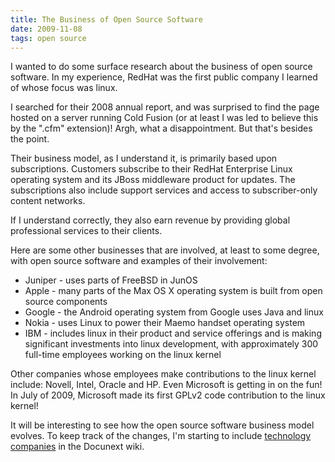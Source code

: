 ```yaml
---
title: The Business of Open Source Software
date: 2009-11-08
tags: open source
---
```

I wanted to do some surface research about the business of open source software. In my experience, RedHat was the first public company I learned of whose focus was linux.

I searched for their 2008 annual report, and was surprised to find the page hosted on a server running Cold Fusion (or at least I was led to believe this by the ".cfm" extension)! Argh, what a disappointment. But that's besides the point.

Their business model, as I understand it, is primarily based upon subscriptions. Customers subscribe to their RedHat Enterprise Linux operating system and its JBoss middleware product for updates. The subscriptions also include support services and access to subscriber-only content networks.

If I understand correctly, they also earn revenue by providing global professional services to their clients.

Here are some other businesses that are involved, at least to some degree, with open source software and examples of their involvement:

* Juniper - uses parts of FreeBSD in JunOS
* Apple - many parts of the Max OS X operating system is built from open source components
* Google - the Android operating system from Google uses Java and linux
* Nokia - uses Linux to power their Maemo handset operating system
* IBM - includes linux in their product and service offerings and is making significant investments into linux development, with approximately 300 full-time employees working on the linux kernel

Other companies whose employees make contributions to the linux kernel include: Novell, Intel, Oracle and HP. Even Microsoft is getting in on the fun! In July of 2009, Microsoft made its first GPLv2 code contribution to the linux kernel!

It will be interesting to see how the open source software business model evolves. To keep track of the changes, I'm starting to include <a href="http://www.docunext.com/wiki/Category:Technology_Companies">technology companies</a> in the Docunext wiki.

